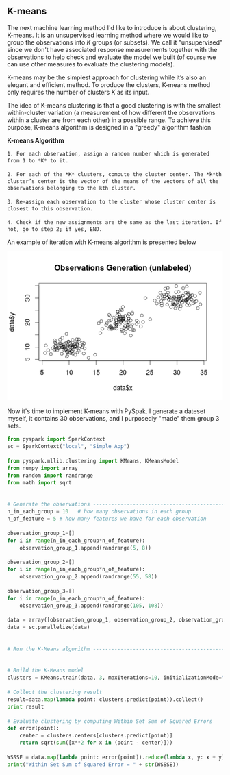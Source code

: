 ## K-means

The next machine learning method I'd like to introduce is about clustering, K-means. It is an unsupervised learning method where we would like to group the observations into *K* groups (or subsets). We call it "unsupervised" since we don't have associated response measurements together with the observations to help check and evaluate the model we built (of course we can use other measures to evaluate the clustering models).

K-means may be the simplest approach for clustering while it’s also an elegant and efficient method. To produce the clusters, K-means method only requires the number of clusters *K* as its input.

The idea of K-means clustering is that a good clustering is with the smallest within-cluster variation (a measurement of how different the observations within a cluster are from each other) in a possible range. To achieve this purpose, K-means algorithm is designed in a "greedy" algorithm fashion

**K-means Algorithm**

	1. For each observation, assign a random number which is generated from 1 to *K* to it.

	2. For each of the *K* clusters, compute the cluster center. The *k*th cluster’s center is the vector of the means of the vectors of all the observations belonging to the kth cluster.

	3. Re-assign each observation to the cluster whose cluster center is closest to this observation.

	4. Check if the new assignments are the same as the last iteration. If not, go to step 2; if yes, END.


An example of iteration with K-means algorithm is presented below

![alt text](../figures/k-means.gif)


Now it's time to implement K-means with PySpak. I generate a dateset myself, it contains 30 observations, and I purposedly "made" them group 3 sets.

```python
from pyspark import SparkContext
sc = SparkContext("local", "Simple App")

from pyspark.mllib.clustering import KMeans, KMeansModel
from numpy import array
from random import randrange
from math import sqrt


# Generate the observations -----------------------------------------------------
n_in_each_group = 10   # how many observations in each group
n_of_feature = 5 # how many features we have for each observation

observation_group_1=[]
for i in range(n_in_each_group*n_of_feature):
	observation_group_1.append(randrange(5, 8))

observation_group_2=[]
for i in range(n_in_each_group*n_of_feature):
	observation_group_2.append(randrange(55, 58))

observation_group_3=[]
for i in range(n_in_each_group*n_of_feature):
	observation_group_3.append(randrange(105, 108))

data = array([observation_group_1, observation_group_2, observation_group_3]).reshape(n_in_each_group*3, 5)
data = sc.parallelize(data)


# Run the K-Means algorithm -----------------------------------------------------


# Build the K-Means model
clusters = KMeans.train(data, 3, maxIterations=10, initializationMode="random")  # the initializationMode can also be "k-means||" or set by users.

# Collect the clustering result
result=data.map(lambda point: clusters.predict(point)).collect()
print result

# Evaluate clustering by computing Within Set Sum of Squared Errors
def error(point):
    center = clusters.centers[clusters.predict(point)]
    return sqrt(sum([x**2 for x in (point - center)]))

WSSSE = data.map(lambda point: error(point)).reduce(lambda x, y: x + y)
print("Within Set Sum of Squared Error = " + str(WSSSE))

```
